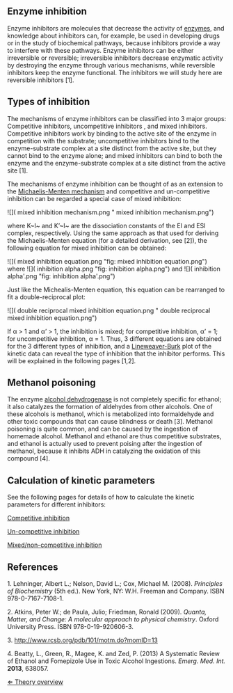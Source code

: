 Enzyme inhibition
-----------------

Enzyme inhibitors are molecules that decrease the activity of
[enzymes](/wiki/Enzyme "wikilink"), and knowledge about inhibitors can, for
example, be used in developing drugs or in the study of biochemical
pathways, because inhibitors provide a way to interfere with these
pathways. Enzyme inhibitors can be either irreversible or reversible;
irreversible inhibitors decrease enzymatic activity by destroying the
enzyme through various mechanisms, while reversible inhibitors keep the
enzyme functional. The inhibitors we will study here are reversible
inhibitors [1].

Types of inhibition
-------------------

The mechanisms of enzyme inhibitors can be classified into 3 major
groups: Competitive inhibitors, uncompetitive inhibitors , and mixed
inhibitors. Competitive inhibitors work by binding to the active site of
the enzyme in competition with the substrate; uncompetitive inhibitors
bind to the enzyme-substrate complex at a site distinct from the active
site, but they cannot bind to the enzyme alone; and mixed inhibitors can
bind to both the enzyme and the enzyme-substrate complex at a site
distinct from the active site [1].

The mechanisms of enzyme inhibition can be thought of as an extension to
the [Michaelis-Menten mechanism](/wiki/Michaelis-Menten "wikilink") and
competitive and un-competitive inhibition can be regarded a special case
of mixed inhibition:

![]( mixed inhibition mechanism.png " mixed inhibition mechanism.png")

where K~I~ and K’~I~ are the dissociation constants of the EI and ESI
complex, respectively. Using the same approach as that used for deriving
the Michaelis-Menten equation (for a detailed derivation, see [2]), the
following equation for mixed inhibition can be obtained:

![]( mixed inhibition equation.png "fig: mixed inhibition equation.png")
where
![]( inhibition alpha.png "fig: inhibition alpha.png")
and
![]( inhibition alpha'.png "fig: inhibition alpha'.png")

Just like the Michealis-Menten equation, this equation can be rearranged
to fit a double-reciprocal plot:

![]( double reciprocal mixed inhibition equation.png " double reciprocal mixed inhibition equation.png")

If α \> 1 and α’ \> 1, the inhibition is mixed; for competitive
inhibition, α’ = 1; for uncompetitive inhibition, α = 1. Thus, 3
different equations are obtained for the 3 different types of
inhibition, and a [Lineweaver-Burk](/wiki/km "wikilink") plot of the kinetic
data can reveal the type of inhibition that the inhibitor performs. This
will be explained in the following pages [1,2].

Methanol poisoning
------------------

The enzyme [alcohol dehydrogenase](/wiki/ADH "wikilink") is not completely
specific for ethanol; it also catalyzes the formation of aldehydes from
other alcohols. One of these alcohols is methanol, which is metabolized
into formaldehyde and other toxic compounds that can cause blindness or
death [3]. Methanol poisoning is quite common, and can be caused by the
ingestion of homemade alcohol. Methanol and ethanol are thus competitive
substrates, and ethanol is actually used to prevent poising after the
ingestion of methanol, because it inhibits ADH in catalyzing the
oxidation of this compound [4].

Calculation of kinetic parameters
---------------------------------

See the following pages for details of how to calculate the kinetic
parameters for different inhibitors:

[Competitive inhibition](/wiki/Competitive_inhibition "wikilink")

[Un-competitive inhibition](/wiki/Un-competitive_inhibition "wikilink")

[Mixed/non-competitive inhibition](/wiki/Mixed_inhibition "wikilink")

References
----------

1\. Lehninger, Albert L.; Nelson, David L.; Cox, Michael M. (2008).
*Principles of Biochemistry* (5th ed.). New York, NY: W.H. Freeman and
Company. ISBN 978-0-7167-7108-1.

2\. Atkins, Peter W.; de Paula, Julio; Friedman, Ronald (2009). *Quanta,
Matter, and Change: A molecular approach to physical chemistry*. Oxford
University Press. ISBN 978-0-19-920606-3.

3\. <http://www.rcsb.org/pdb/101/motm.do?momID=13>

4\. Beatty, L., Green, R., Magee, K. and Zed, P. (2013) A Systematic
Review of Ethanol and Fomepizole Use in Toxic Alcohol Ingestions.
*Emerg. Med. Int.* **2013**, 638057.

[⇐ Theory overview](/wiki/Enzyme_Kinetics "wikilink")

